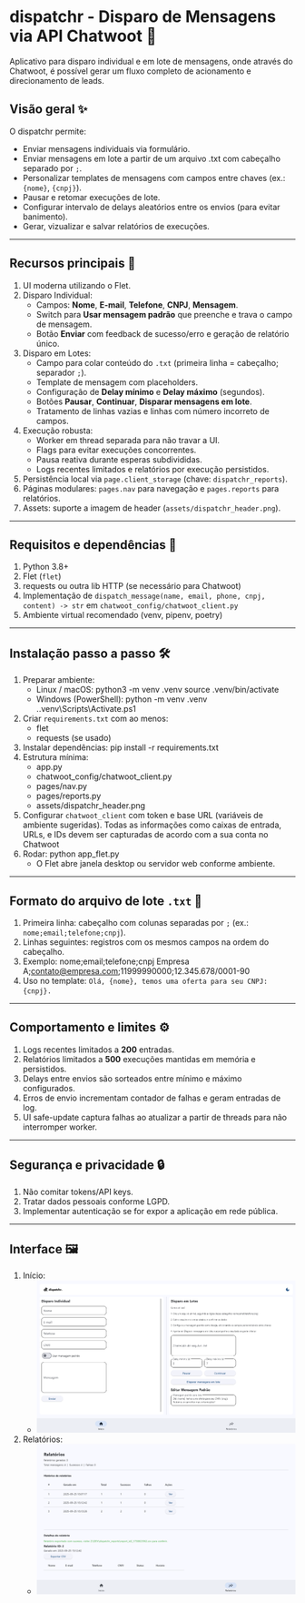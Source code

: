 # dispatchr - Disparo de Mensagens via API Chatwoot 🚀
Aplicativo para disparo individual e em lote de mensagens, onde através do Chatwoot, é possível gerar um fluxo completo de acionamento e direcionamento de leads.

## Visão geral ✨
O dispatchr permite:
- Enviar mensagens individuais via formulário.
- Enviar mensagens em lote a partir de um arquivo .txt com cabeçalho separado por `;`.
- Personalizar templates de mensagens com campos entre chaves (ex.: `{nome}`, `{cnpj}`).
- Pausar e retomar execuções de lote.
- Configurar intervalo de delays aleatórios entre os envios (para evitar banimento).
- Gerar, vizualizar e salvar relatórios de execuções.

---

## Recursos principais 🔧
1. UI moderna utilizando o Flet.  
2. Disparo Individual:
   - Campos: **Nome**, **E-mail**, **Telefone**, **CNPJ**, **Mensagem**.
   - Switch para **Usar mensagem padrão** que preenche e trava o campo de mensagem.
   - Botão **Enviar** com feedback de sucesso/erro e geração de relatório único.
3. Disparo em Lotes:
   - Campo para colar conteúdo do `.txt` (primeira linha = cabeçalho; separador `;`).
   - Template de mensagem com placeholders.
   - Configuração de **Delay mínimo** e **Delay máximo** (segundos).
   - Botões **Pausar**, **Continuar**, **Disparar mensagens em lote**.
   - Tratamento de linhas vazias e linhas com número incorreto de campos.
4. Execução robusta:
   - Worker em thread separada para não travar a UI.
   - Flags para evitar execuções concorrentes.
   - Pausa reativa durante esperas subdivididas.
   - Logs recentes limitados e relatórios por execução persistidos.
5. Persistência local via `page.client_storage` (chave: `dispatchr_reports`).  
6. Páginas modulares: `pages.nav` para navegação e `pages.reports` para relatórios.  
7. Assets: suporte a imagem de header (`assets/dispatchr_header.png`).

---

## Requisitos e dependências 🧩
1. Python 3.8+  
2. Flet (`flet`)  
3. requests ou outra lib HTTP (se necessário para Chatwoot)  
4. Implementação de `dispatch_message(name, email, phone, cnpj, content) -> str` em `chatwoot_config/chatwoot_client.py`  
5. Ambiente virtual recomendado (venv, pipenv, poetry)

---

## Instalação passo a passo 🛠️
1. Preparar ambiente:
   - Linux / macOS:
     python3 -m venv .venv
     source .venv/bin/activate
   - Windows (PowerShell):
     python -m venv .venv
     .\.venv\Scripts\Activate.ps1
2. Criar `requirements.txt` com ao menos:
   - flet
   - requests (se usado)
3. Instalar dependências:
   pip install -r requirements.txt
4. Estrutura mínima:
   - app.py
   - chatwoot_config/chatwoot_client.py
   - pages/nav.py
   - pages/reports.py
   - assets/dispatchr_header.png
5. Configurar `chatwoot_client` com token e base URL (variáveis de ambiente sugeridas). Todas as informações como caixas de entrada, URLs, e IDs devem ser capturadas de acordo com a sua conta no Chatwoot 
6. Rodar:
   python app_flet.py
   - O Flet abre janela desktop ou servidor web conforme ambiente.

---

## Formato do arquivo de lote `.txt` 📄
1. Primeira linha: cabeçalho com colunas separadas por `;` (ex.: `nome;email;telefone;cnpj`).  
2. Linhas seguintes: registros com os mesmos campos na ordem do cabeçalho.  
3. Exemplo:
   nome;email;telefone;cnpj
   Empresa A;contato@empresa.com;11999990000;12.345.678/0001-90
4. Uso no template: `Olá, {nome}, temos uma oferta para seu CNPJ: {cnpj}.`

---

## Comportamento e limites ⚙️
1. Logs recentes limitados a **200** entradas.  
2. Relatórios limitados a **500** execuções mantidas em memória e persistidos.  
3. Delays entre envios são sorteados entre mínimo e máximo configurados.  
4. Erros de envio incrementam contador de falhas e geram entradas de log.  
5. UI safe-update captura falhas ao atualizar a partir de threads para não interromper worker.

---

## Segurança e privacidade 🔒
1. Não comitar tokens/API keys.  
2. Tratar dados pessoais conforme LGPD.  
3. Implementar autenticação se for expor a aplicação em rede pública.

---

## Interface 🖼️
1. Início:
   - ![Tela Principal](dispatchr/assets/dispatchr_home.png)
2. Relatórios:
   - ![Tela Principal](dispatchr/assets/dispatchr_reports.png)



